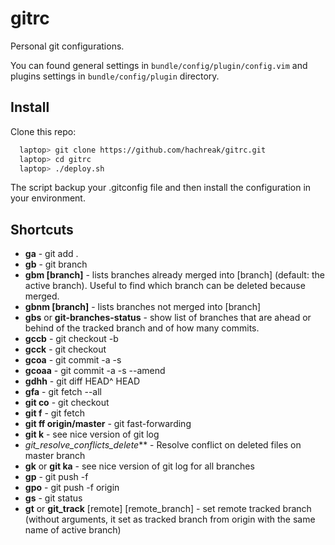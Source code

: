 gitrc
=====

Personal git configurations.

You can found general settings in `bundle/config/plugin/config.vim`
and plugins settings in `bundle/config/plugin` directory.


Install
-------

Clone this repo:

```bash
  laptop> git clone https://github.com/hachreak/gitrc.git
  laptop> cd gitrc
  laptop> ./deploy.sh
```

The script backup your .gitconfig file and then install the
configuration in your environment.


Shortcuts
-------------------------
* **ga** - git add .
* **gb** - git branch
* **gbm [branch]** - lists branches already merged into [branch] (default: the active branch). Useful to find which branch can be deleted because merged.
* **gbnm [branch]** - lists branches not merged into [branch]
* **gbs** or **git-branches-status** - show list of branches that are ahead or behind of the tracked branch and of how many commits.
* **gccb** - git checkout -b
* **gcck** - git checkout
* **gcoa** - git commit -a -s
* **gcoaa** - git commit -a -s --amend
* **gdhh** - git diff HEAD^ HEAD
* **gfa** - git fetch --all
* **git co** - git checkout
* **git f** - git fetch
* **git ff origin/master** - git fast-forwarding
* **git k** - see nice version of git log
* *git_resolve_conflicts_delete*** - Resolve conflict on deleted files on master branch
* **gk** or **git ka** - see nice version of git log for all branches
* **gp** - git push -f
* **gpo** - git push -f origin
* **gs** - git status
* **gt** or **git_track** [remote] [remote_branch] - set remote tracked branch (without arguments, it set as tracked branch from origin with the same name of active branch)
